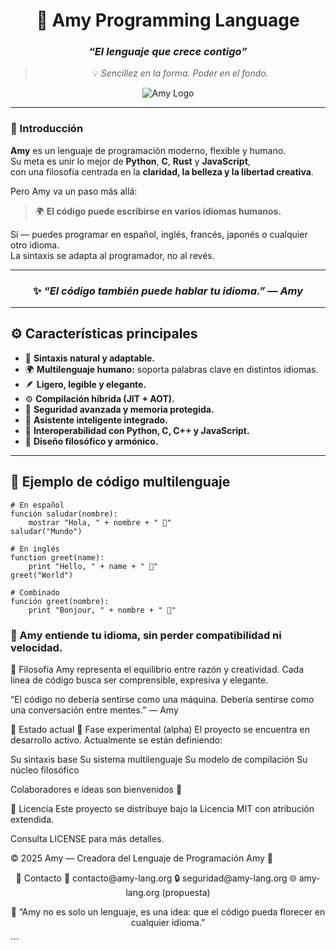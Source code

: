 <div align="center">

# 🌸 **Amy Programming Language**
### *“El lenguaje que crece contigo”*

> 💡 *Sencillez en la forma. Poder en el fondo.*

![Amy Logo](https://raw.githubusercontent.com/your-username/amy/main/logo/amy_flower.png)

---

</div>

### 🌷 Introducción

**Amy** es un lenguaje de programación moderno, flexible y humano.  
Su meta es unir lo mejor de **Python**, **C**, **Rust** y **JavaScript**,  
con una filosofía centrada en la **claridad, la belleza y la libertad creativa**.

Pero Amy va un paso más allá:  
> 🌍 **El código puede escribirse en varios idiomas humanos.**

Sí — puedes programar en español, inglés, francés, japonés o cualquier otro idioma.  
La sintaxis se adapta al programador, no al revés.

---

<div align="center">

### ✨ *“El código también puede hablar tu idioma.”* — *Amy*

</div>

---

## ⚙️ **Características principales**

- 🧠 **Sintaxis natural y adaptable.**  
- 🌍 **Multilenguaje humano:** soporta palabras clave en distintos idiomas.  
- 🪶 **Ligero, legible y elegante.**  
- ⚙️ **Compilación híbrida (JIT + AOT).**  
- 🔐 **Seguridad avanzada y memoria protegida.**  
- 🤖 **Asistente inteligente integrado.**  
- 💬 **Interoperabilidad con Python, C, C++ y JavaScript.**  
- 🪷 **Diseño filosófico y armónico.**

---

## 🧩 **Ejemplo de código multilenguaje**

```amy
# En español
función saludar(nombre):
    mostrar "Hola, " + nombre + " 🌸"
saludar("Mundo")

# En inglés
function greet(name):
    print "Hello, " + name + " 🌸"
greet("World")

# Combinado
función greet(nombre):
    print "Bonjour, " + nombre + " 🌸"

```

### 🎯 Amy entiende tu idioma, sin perder compatibilidad ni velocidad.

🌱 Filosofía
Amy representa el equilibrio entre razón y creatividad.
Cada línea de código busca ser comprensible, expresiva y elegante.

“El código no debería sentirse como una máquina.
Debería sentirse como una conversación entre mentes.” — Amy

🚧 Estado actual
🧩 Fase experimental (alpha)
El proyecto se encuentra en desarrollo activo.
Actualmente se están definiendo:

Su sintaxis base
Su sistema multilenguaje
Su modelo de compilación
Su núcleo filosófico

Colaboradores e ideas son bienvenidos 💖

📜 Licencia
Este proyecto se distribuye bajo la
Licencia MIT con atribución extendida.

Consulta LICENSE para más detalles.

© 2025 Amy — Creadora del Lenguaje de Programación Amy 🌸

<div align="center">
💌 Contacto
📧 contacto@amy-lang.org
🔒 seguridad@amy-lang.org
🌐 amy-lang.org (propuesta)

🌸 “Amy no es solo un lenguaje,
es una idea: que el código pueda florecer en cualquier idioma.”

</div> ```

